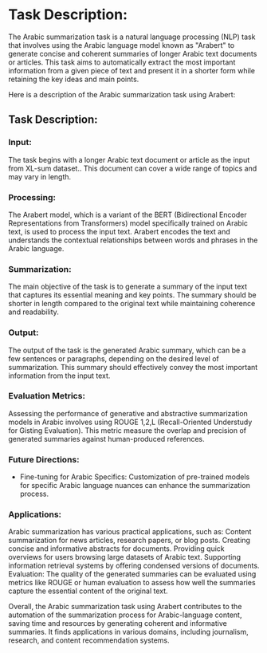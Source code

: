 # Task Description:

The Arabic summarization task is a natural language processing (NLP) task that involves using the Arabic language model known as "Arabert" to generate concise and coherent summaries of longer Arabic text documents or articles. This task aims to automatically extract the most important information from a given piece of text and present it in a shorter form while retaining the key ideas and main points.

Here is a description of the Arabic summarization task using Arabert:

## Task Description:

### Input:
The task begins with a longer Arabic text document or article as the input from XL-sum dataset.. This document can cover a wide range of topics and may vary in length.
### Processing:
The Arabert model, which is a variant of the BERT (Bidirectional Encoder Representations from Transformers) model specifically trained on Arabic text, is used to process the input text. Arabert encodes the text and understands the contextual relationships between words and phrases in the Arabic language.
### Summarization:
The main objective of the task is to generate a summary of the input text that captures its essential meaning and key points. The summary should be shorter in length compared to the original text while maintaining coherence and readability.
### Output:
The output of the task is the generated Arabic summary, which can be a few sentences or paragraphs, depending on the desired level of summarization. This summary should effectively convey the most important information from the input text.

### Evaluation Metrics:
Assessing the performance of generative and abstractive summarization models in Arabic involves using ROUGE 1,2,L (Recall-Oriented Understudy for Gisting Evaluation). This metric measure the overlap and precision of generated summaries against human-produced references.
### Future Directions:
 - Fine-tuning for Arabic Specifics: Customization of pre-trained models for specific Arabic language nuances can enhance the summarization process.
### Applications:
Arabic summarization has various practical applications, such as: Content summarization for news articles, research papers, or blog posts. Creating concise and informative abstracts for documents. Providing quick overviews for users browsing large datasets of Arabic text. Supporting information retrieval systems by offering condensed versions of documents. Evaluation: The quality of the generated summaries can be evaluated using metrics like ROUGE  or human evaluation to assess how well the summaries capture the essential content of the original text.

Overall, the Arabic summarization task using Arabert contributes to the automation of the summarization process for Arabic-language content, saving time and resources by generating coherent and informative summaries. It finds applications in various domains, including journalism, research, and content recommendation systems.
